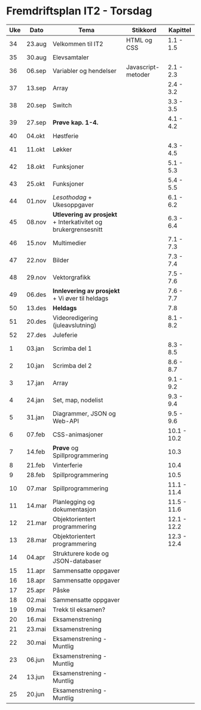 # Fremdriftsplan IT2 - Torsdag
|Uke | Dato   | Tema                                        | Stikkord           | Kapittel    |
|-----|--------|--------------------------------------------|--------------------|-------------|
| 34  | 23.aug | Velkommen til IT2                          | HTML og CSS        | 1.1 - 1.5   |
| 35  | 30.aug | Elevsamtaler                               |                    |             |
| 36  | 06.sep | Variabler og hendelser                     | Javascript-metoder | 2.1 - 2.3   |
| 37  | 13.sep | Array                                      |                    | 2.4 - 3.2   |
| 38  | 20.sep | Switch                           |                    | 3.3 - 3.5   |
| 39  | 27.sep | **Prøve kap. 1-4.**                        |                    | 4.1 - 4.2   |
| 40  | 04.okt | Høstferie                                  |                    |             |
| 41  | 11.okt | Løkker                           |                    | 4.3 - 4.5   |
| 42  | 18.okt | Funksjoner                                 |                    | 5.1 - 5.3   |
| 43  | 25.okt | Funksjoner                                 |                    | 5.4 - 5.5   |
| 44  | 01.nov | *Lesothodag* + Ukesoppgaver        |                    | 6.1 - 6.2   |
| 45  | 08.nov | **Utlevering av prosjekt** + Interkativitet og brukergrensesnitt        |                    | 6.3 - 6.4   |
| 46  | 15.nov | Multimedier            |                    | 7.1 - 7.3   |
| 47  | 22.nov | Bilder                                     |                    | 7.3 - 7.4   |
| 48  | 29.nov | Vektorgrafikk                              |                    | 7.5 - 7.6   |
| 49  | 06.des | **Innlevering av prosjekt** + Vi øver til heldags                                      |                    | 7.6 - 7.7   |
| 50  | 13.des | **Heldags**                                |                    | 7.8      |
| 51  | 20.des | Videoredigering (juleavslutning)                                     |                    | 8.1 - 8.2   |
| 52  | 27.des | Juleferie                                  |                    |             |
| 1   | 03.jan | Scrimba del 1                          |                    | 8.3 - 8.5   |
| 2   | 10.jan | Scrimba del 2                        |                    | 8.6 - 8.7   |
| 3   | 17.jan | Array                    |                    | 9.1 - 9.2   |
| 4   | 24.jan | Set, map, nodelist                            |                    | 9.3 - 9.4   |
| 5   | 31.jan | Diagrammer, JSON og Web-API                                    |                    | 9.5 - 9.6   |
| 6   | 07.feb | CSS-animasjoner     |                    | 10.1 - 10.2 |
| 7   | 14.feb | **Prøve** og Spillprogrammering                       |                    | 10.3            |
| 8   | 21.feb | Vinterferie                         |                    | 10.4            |
| 9   | 28.feb | Spillprogrammering                                |                    | 10.5           |
| 10  | 07.mar | Spillprogrammering               |                    | 11.1 - 11.4 |
| 11  | 14.mar | Planlegging og dokumentasjon               |                    | 11.5 - 11.6 |
| 12  | 21.mar | Objektorientert programmering              |                    | 12.1 - 12.2 |
| 13  | 28.mar | Objektorientert programmering         |                    | 12.3 - 12.4 |
| 14  | 04.apr | Strukturere kode og JSON-databaser                       |                    |             |
| 15  | 11.apr | Sammensatte oppgaver                       |                    |             |
| 16  | 18.apr | Sammensatte oppgaver                       |                    |             |
| 17  | 25.apr | Påske                                      |                    |             |
| 18  | 02.mai | Sammensatte oppgaver                       |                    |             |
| 19  | 09.mai | Trekk til eksamen?                         |                    |             |
| 20  | 16.mai | Eksamenstrening                            |                    |             |
| 21  | 23.mai | Eksamenstrening                            |                    |             |
| 22  | 30.mai | Eksamenstrening - Muntlig                  |                    |             |
| 23  | 06.jun | Eksamenstrening - Muntlig                  |                    |             |
| 24  | 13.jun | Eksamenstrening - Muntlig                  |                    |             |
| 25  | 20.jun | Eksamenstrening - Muntlig                  |                    |             |
